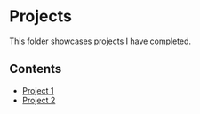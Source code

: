 # Projects
This folder showcases projects I have completed.
## Contents
* [Project 1](IMG_6973.jpg)
* [Project 2](project_2)
